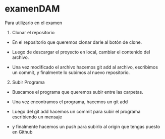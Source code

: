 # examenDAM
Para utilizarlo en el examen

1. Clonar el repositorio
- En el repositorio que queremos clonar darle al botón de clone.


- Luego de descargar el proyecto en local, cambiar el contenido del archivo.


- Una vez modificado el archivo hacemos git add al archivo, escribimos un commit, y finalmente lo subimos al nuevo repositorio.


2. Subir Programa
- Buscamos el programa que queremos subir entre las carpetas.


- Una vez encontramos el programa, hacemos un git add


- Luego del git add hacemos un commit para subir el programa escribiendo un mensaje


- y finalmente hacemos un push para subirlo al origin que tengas puesto en Github